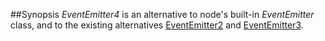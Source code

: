 ##Synopsis
_EventEmitter4_ is an alternative to node's built-in _EventEmitter_ class, and to the existing alternatives [EventEmitter2](https://github.com/asyncly/EventEmitter2) and [EventEmitter3](https://github.com/3rd-Eden/EventEmitter3).

